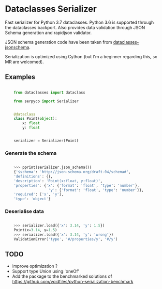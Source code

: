 # Dataclasses Serializer


Fast serializer for Python 3.7 dataclasses. Python 3.6 is supported through the dataclasses backport.
Also provides data validation through JSON Schema generation and rapidjson validator.

JSON schema generation code have been taken from [dataclasses-jsonschema](https://github.com/s-knibbs/dataclasses-jsonschema).

Serialization is optimized using Cython (but I'm a beginner regarding this, so MR are welcomed).

## Examples

```python

    from dataclasses import dataclass

    from serpyco import Serializer


    @dataclass
    class Point(object):
        x: float
        y: float


    serializer = Serializer(Point)
```

### Generate the schema

```python

    >>> pprint(serializer.json_schema())
    {'$schema': 'http://json-schema.org/draft-04/schema#',
    'definitions': {},
    'description': 'Point(x:float, y:float)',
    'properties': {'x': {'format': 'float', 'type': 'number'},
                    'y': {'format': 'float', 'type': 'number'}},
    'required': ['x', 'y'],
    'type': 'object'}
```

### Deserialise data

```python

    >>> serializer.load({'x': 3.14, 'y': 1.5})
    Point(x=3.14, y=1.5)
    >>> serializer.load({'x': 3.14, 'y': 'wrong'})
    ValidationError('type', '#/properties/y', '#/y')
```

## TODO

* Improve optimization ?
* Support type Union using 'oneOf'
* Add the package to the benchmarked solutions of https://github.com/voidfiles/python-serialization-benchmark